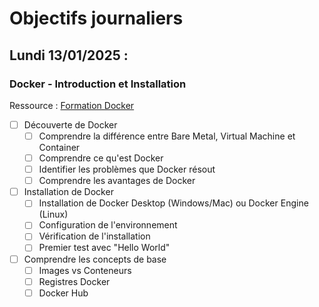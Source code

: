 # Objectifs journaliers

## Lundi 13/01/2025 :

### Docker - Introduction et Installation

Ressource : [Formation Docker](https://github.com/HachemiH/formation-docker)

- [ ] Découverte de Docker
  - [ ] Comprendre la différence entre Bare Metal, Virtual Machine et Container
  - [ ] Comprendre ce qu'est Docker
  - [ ] Identifier les problèmes que Docker résout
  - [ ] Comprendre les avantages de Docker

- [ ] Installation de Docker
  - [ ] Installation de Docker Desktop (Windows/Mac) ou Docker Engine (Linux)
  - [ ] Configuration de l'environnement
  - [ ] Vérification de l'installation
  - [ ] Premier test avec "Hello World"

- [ ] Comprendre les concepts de base
  - [ ] Images vs Conteneurs
  - [ ] Registres Docker
  - [ ] Docker Hub 